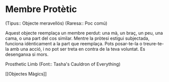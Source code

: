 # Membre Protètic

(Tipus:: Objecte meravellós) (Raresa:: Poc comú)

Aquest objecte reemplaça un membre perdut: una mà, un braç, un peu, una cama, o una part del cos similar. Mentre la pròtesi estigui subjectada, funciona idènticament a la part que reemplaça. Pots posar-te-la o treure-te-la amb una acció, i no pot ser treta en contra de la teva voluntat. Es desenganxa si mors.

Prosthetic Limb (Font:: Tasha's Cauldron of Everything)

[[Objectes Màgics]]